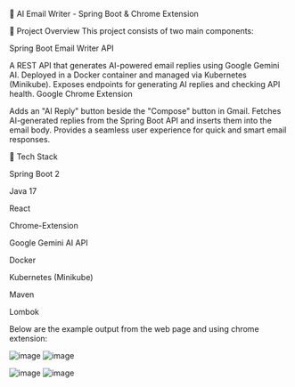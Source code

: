 📧 AI Email Writer - Spring Boot & Chrome Extension



📝 Project Overview
This project consists of two main components:



Spring Boot Email Writer API

A REST API that generates AI-powered email replies using Google Gemini AI.
Deployed in a Docker container and managed via Kubernetes (Minikube).
Exposes endpoints for generating AI replies and checking API health.
Google Chrome Extension

Adds an "AI Reply" button beside the "Compose" button in Gmail.
Fetches AI-generated replies from the Spring Boot API and inserts them into the email body.
Provides a seamless user experience for quick and smart email responses.

🚀 Tech Stack

Spring Boot 2


Java 17


React


Chrome-Extension 


Google Gemini AI API


Docker


Kubernetes (Minikube)


Maven


Lombok

Below are the example output from the web page and using chrome extension:

![image](https://github.com/user-attachments/assets/9b5ac488-57af-40c6-a33a-f598428892c5)
![image](https://github.com/user-attachments/assets/1faca563-fa00-4f94-80cf-1aed172af344)


![image](https://github.com/user-attachments/assets/7c7ff3ff-9ef2-44f4-bdfb-aadd356d2c8c)
![image](https://github.com/user-attachments/assets/91660ba4-f005-4f09-bdaa-e9376d8a773b)

